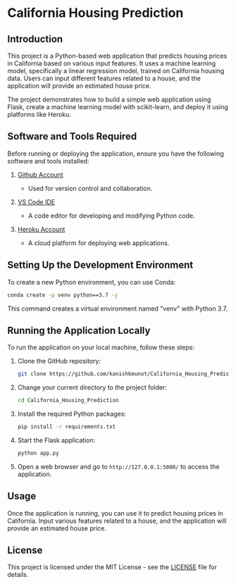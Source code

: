 # California Housing Prediction

## Introduction

This project is a Python-based web application that predicts housing prices in California based on various input features. It uses a machine learning model, specifically a linear regression model, trained on California housing data. Users can input different features related to a house, and the application will provide an estimated house price.

The project demonstrates how to build a simple web application using Flask, create a machine learning model with scikit-learn, and deploy it using platforms like Heroku.



## Software and Tools Required

Before running or deploying the application, ensure you have the following software and tools installed:

1. [Github Account](https://github.com)
   - Used for version control and collaboration.

2. [VS Code IDE](https://code.visualstudio.com/)
   - A code editor for developing and modifying Python code.

3. [Heroku Account](https://heroku.com)
   - A cloud platform for deploying web applications.

## Setting Up the Development Environment

To create a new Python environment, you can use Conda:

```bash
conda create -p venv python==3.7 -y
```

This command creates a virtual environment named "venv" with Python 3.7.

## Running the Application Locally

To run the application on your local machine, follow these steps:

1. Clone the GitHub repository:

   ```bash
   git clone https://github.com/kanishkmunot/California_Housing_Prediction.git
   ```

2. Change your current directory to the project folder:

   ```bash
   cd California_Housing_Prediction
   ```

3. Install the required Python packages:

   ```bash
   pip install -r requirements.txt
   ```

4. Start the Flask application:

   ```bash
   python app.py
   ```

5. Open a web browser and go to `http://127.0.0.1:5000/` to access the application.

## Usage

Once the application is running, you can use it to predict housing prices in California. Input various features related to a house, and the application will provide an estimated house price.


## License

This project is licensed under the MIT License - see the [LICENSE](LICENSE) file for details.
